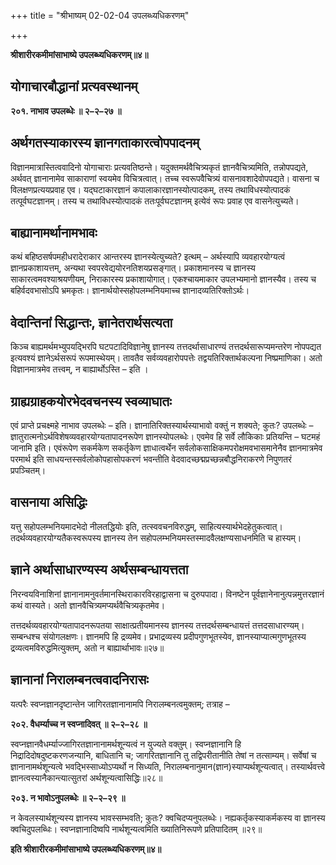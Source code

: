 +++
title = "श्रीभाष्यम् 02-02-04 उपलब्ध्यधिकरणम्"

+++


**श्रीशारीरकमीमांसाभाष्ये उपलब्ध्यधिकरणम्॥४॥**

## योगाचारबौद्धानां प्रत्यवस्थानम्

**२०१. नाभाव उपलब्धेः ॥ २–२–२७ ॥**

## अर्थगतस्याकारस्य ज्ञानगताकारत्वोपपादनम्

विज्ञानमात्रास्तित्ववादिनो योगाचाराः प्रत्यवतिष्ठन्ते। यदुक्तमर्थवैचित्र्यकृतं ज्ञानवैचित्र्यमिति, तन्नोपपद्यते, अर्थवत् ज्ञानानामेव साकाराणां स्वयमेव विचित्रत्वात्। तच्च स्वरूपवैचित्र्यं वासनावशादेवोपपद्यते। वासना च विलक्षणप्रत्ययप्रवाह एव। यद्घटाकारज्ञानं कपालाकारज्ञानस्योत्पादकम्, तस्य तथाविधस्योत्पादकं तत्पूर्वघटज्ञानम्। तस्य च तथाविधस्योत्पादकं ततःपूर्वघटज्ञानम् इत्येवं रूपः प्रवाह एव वासनेत्युच्यते।

## बाह्यानामर्थानामभावः

कथं बहिष्ठसर्षपमहीधरादेराकार आन्तरस्य ज्ञानस्येत्युच्यते? इत्थम् – अर्थस्यापि व्यवहारयोग्यत्वं ज्ञानप्रकाशायत्तम्, अन्यथा स्वपरवेद्ययोरनतिशयप्रसङ्गात्। प्रकाशमानस्य च ज्ञानस्य साकारत्वमवश्याश्रयणीयम्, निराकारस्य प्रकाशायोगात्। एकश्चायमाकार उपलभ्यमानो ज्ञानस्यैव। तस्य च बहिर्वदवभासोऽपि भ्रमकृतः। ज्ञानार्थयोस्सहोपलम्भनियमाच्च ज्ञानादव्यतिरिक्तोऽर्थः।

## वेदान्तिनां सिद्धान्तः, ज्ञानेतरार्थसत्यता

किञ्च बाह्यमर्थमभ्युपयद्भिरपि घटपटादिविज्ञानेषु ज्ञानस्य तत्तदर्थासाधारण्यं तत्तदर्थसारूप्यमन्तरेण नोपपद्यत इत्यवश्यं ज्ञानेऽर्थसरूपं रूपमास्थेयम्। तावतैव सर्वव्यवहारोपपत्तेः तद्वयतिरिक्तार्थकल्पना निष्प्रमाणिका। अतो विज्ञानमात्रमेव तत्त्वम्, न बाह्यार्थोऽस्ति – इति ।

## ग्राह्यग्राहकयोरभेदवचनस्य स्वव्याघातः

एवं प्राप्ते प्रचक्ष्महे नाभाव उपलब्धेः – इति। ज्ञानातिरिक्तस्यार्थस्याभावो वक्तुं न शक्यते; कुतः? उपलब्धेः – ज्ञातुरात्मनोऽर्थविशेषव्यवहारयोग्यतापादनरूपेण ज्ञानस्योपलब्धेः। एवमेव हि सर्वे लौकिकाः प्रतियन्ति – घटमहं जानामि इति। एवंरूपेण सकर्मकेण सकर्तृकेण ज्ञाधात्वर्थेन सर्वलोकसाक्षिकमपरोक्षमवभासमानेनैव ज्ञानमात्रमेव परमार्थ इति साधयन्तस्सर्वलोकोपहासोपकरणं भवन्तीति वेदवादच्छद्मप्रच्छन्नबौद्धनिराकरणे निपुणतरं प्रपञ्चितम्।

## वासनाया असिद्धिः

यत्तु सहोपलम्भनियमादभेदो नीलतद्धियोः इति, तत्स्ववचनविरुद्धम्, साहित्यस्यार्थभेदहेतुकत्वात्। तदर्थव्यवहारयोग्यतैकस्वरूपस्य ज्ञानस्य तेन सहोपलम्भनियमस्तस्मादवैलक्षण्यसाधनमिति च हास्यम्।

## ज्ञाने अर्थासाधारण्यस्य अर्थसम्बन्धायत्तता

निरन्वयविनाशिनां ज्ञानानामनुवर्तमानस्थिराकारविरहाद्वासना च दुरुपपादा। विनष्टेन पूर्वज्ञानेनानुत्पन्नमुत्तरज्ञानं कथं वास्यते। अतो ज्ञानवैचित्र्यमप्यर्थवैचित्र्यकृतमेव।

तत्तदर्थव्यवहारयोग्यतापादनरूपतया साक्षात्प्रतीयमानस्य ज्ञानस्य तत्तदर्थसम्बन्धायत्तं तत्तदसाधारण्यम्। सम्बन्धश्च संयोगलक्षणः। ज्ञानमपि हि द्रव्यमेव। प्रभाद्रव्यस्य प्रदीपगुणभूतस्येव, ज्ञानस्याप्यात्मगुणभूतस्य द्रव्यत्वमविरुद्धमित्युक्तम्, अतो न बाह्यार्थाभावः॥२७॥

## ज्ञानानां निरालम्बनत्ववादनिरासः

यत्परैः स्वप्नज्ञानदृष्टान्तेन जागिरतज्ञानानामपि निरालम्बनत्वमुक्तम्; तत्राह –

**२०२. वैधर्म्याच्च न स्वप्नादिवत् ॥ २–२–२८ ॥**

स्वप्नज्ञानवैधर्म्याज्जागिरतज्ञानानामर्थशून्यत्वं न युज्यते वक्तुम्। स्वप्नज्ञानानि हि निद्रादिदोषदुष्टकरणजन्यानि, बाधितानि च; जागरितज्ञानानि तु तद्विपरीतानीति तेषां न तत्साम्यम्। सर्वेषां च ज्ञानानामर्थशून्यत्वे भवद्भिस्साध्योऽप्यर्थो न सिध्यति, निरालम्बनानुमान(ज्ञान)स्याप्यर्थशून्यत्वात्। तस्यार्थवत्त्वे ज्ञानत्वस्यानैकान्त्यात्सुतरां अर्थशून्यत्वासिद्धिः॥२८॥

**२०३. न भावोऽनुपलब्धेः ॥ २–२–२९ ॥**

न केवलस्यार्थशून्यस्य ज्ञानस्य भावस्सम्भवति; कुतः? क्वचिदप्यनुपलब्धेः। नह्यकर्तृकस्याकर्मकस्य वा ज्ञानस्य क्वचिदुपलब्धिः। स्वप्नज्ञानादिष्वपि नार्थशून्यत्वमिति ख्यातिनिरूपणे प्रतिपादितम् ॥२९॥

**इति श्रीशारीरकमीमांसाभाष्ये उपलब्ध्यधिकरणम्॥४॥**


